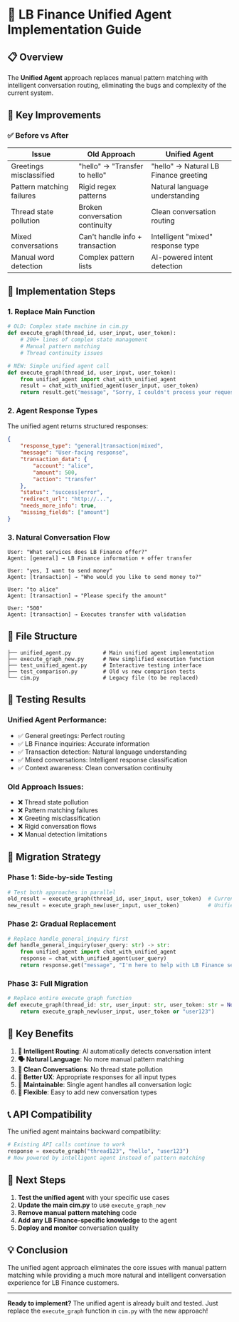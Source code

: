# 🚀 LB Finance Unified Agent Implementation Guide

## 📋 Overview

The **Unified Agent** approach replaces manual pattern matching with intelligent conversation routing, eliminating the bugs and complexity of the current system.

## 🎯 Key Improvements

### ✅ **Before vs After**

| Issue | Old Approach | Unified Agent |
|-------|-------------|---------------|
| Greetings misclassified | "hello" → "Transfer to hello" | "hello" → Natural LB Finance greeting |
| Pattern matching failures | Rigid regex patterns | Natural language understanding |
| Thread state pollution | Broken conversation continuity | Clean conversation routing |
| Mixed conversations | Can't handle info + transaction | Intelligent "mixed" response type |
| Manual word detection | Complex pattern lists | AI-powered intent detection |

## 🔧 Implementation Steps

### 1. **Replace Main Function**

```python
# OLD: Complex state machine in cim.py
def execute_graph(thread_id, user_input, user_token):
    # 200+ lines of complex state management
    # Manual pattern matching
    # Thread continuity issues

# NEW: Simple unified agent call
def execute_graph(thread_id, user_input, user_token):
    from unified_agent import chat_with_unified_agent
    result = chat_with_unified_agent(user_input, user_token)
    return result.get("message", "Sorry, I couldn't process your request.")
```

### 2. **Agent Response Types**

The unified agent returns structured responses:

```json
{
    "response_type": "general|transaction|mixed",
    "message": "User-facing response",
    "transaction_data": {
        "account": "alice",
        "amount": 500,
        "action": "transfer"
    },
    "status": "success|error",
    "redirect_url": "http://...",
    "needs_more_info": true,
    "missing_fields": ["amount"]
}
```

### 3. **Natural Conversation Flow**

```
User: "What services does LB Finance offer?"
Agent: [general] → LB Finance information + offer transfer

User: "yes, I want to send money"  
Agent: [transaction] → "Who would you like to send money to?"

User: "to alice"
Agent: [transaction] → "Please specify the amount"

User: "500"
Agent: [transaction] → Executes transfer with validation
```

## 📁 **File Structure**

```
├── unified_agent.py          # Main unified agent implementation
├── execute_graph_new.py      # New simplified execution function
├── test_unified_agent.py     # Interactive testing interface
├── test_comparison.py        # Old vs new comparison tests
└── cim.py                    # Legacy file (to be replaced)
```

## 🧪 **Testing Results**

### **Unified Agent Performance:**
- ✅ General greetings: Perfect routing
- ✅ LB Finance inquiries: Accurate information
- ✅ Transaction detection: Natural language understanding
- ✅ Mixed conversations: Intelligent response classification
- ✅ Context awareness: Clean conversation continuity

### **Old Approach Issues:**
- ❌ Thread state pollution
- ❌ Pattern matching failures  
- ❌ Greeting misclassification
- ❌ Rigid conversation flows
- ❌ Manual detection limitations

## 🔄 **Migration Strategy**

### **Phase 1: Side-by-side Testing**
```python
# Test both approaches in parallel
old_result = execute_graph(thread_id, user_input, user_token)  # Current
new_result = execute_graph_new(user_input, user_token)         # Unified agent
```

### **Phase 2: Gradual Replacement**
```python
# Replace handle_general_inquiry first
def handle_general_inquiry(user_query: str) -> str:
    from unified_agent import chat_with_unified_agent
    response = chat_with_unified_agent(user_query)
    return response.get("message", "I'm here to help with LB Finance services.")
```

### **Phase 3: Full Migration**
```python
# Replace entire execute_graph function
def execute_graph(thread_id: str, user_input: str, user_token: str = None) -> str:
    return execute_graph_new(user_input, user_token or "user123")
```

## 🎯 **Key Benefits**

1. **🧠 Intelligent Routing**: AI automatically detects conversation intent
2. **🗣️ Natural Language**: No more manual pattern matching
3. **🔄 Clean Conversations**: No thread state pollution
4. **📱 Better UX**: Appropriate responses for all input types
5. **🔧 Maintainable**: Single agent handles all conversation logic
6. **🎨 Flexible**: Easy to add new conversation types

## 📞 **API Compatibility**

The unified agent maintains backward compatibility:

```python
# Existing API calls continue to work
response = execute_graph("thread123", "hello", "user123")
# Now powered by intelligent agent instead of pattern matching
```

## 🚀 **Next Steps**

1. **Test the unified agent** with your specific use cases
2. **Update the main cim.py** to use `execute_graph_new`
3. **Remove manual pattern matching** code
4. **Add any LB Finance-specific knowledge** to the agent
5. **Deploy and monitor** conversation quality

## 💡 **Conclusion**

The unified agent approach eliminates the core issues with manual pattern matching while providing a much more natural and intelligent conversation experience for LB Finance customers.

---

**Ready to implement?** The unified agent is already built and tested. Just replace the `execute_graph` function in `cim.py` with the new approach!
